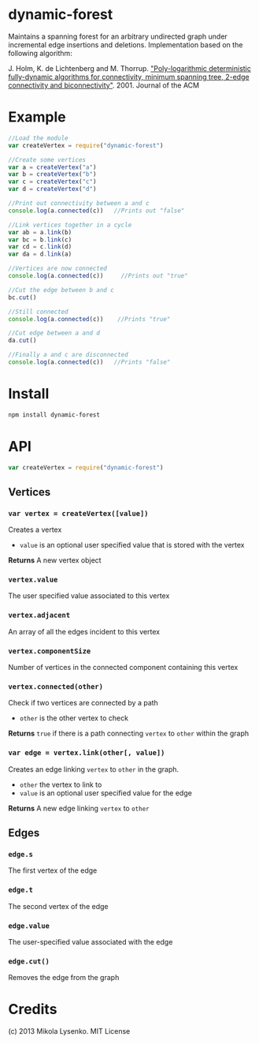 dynamic-forest
==============
Maintains a spanning forest for an arbitrary undirected graph under incremental edge insertions and deletions.  Implementation based on the following algorithm:

J. Holm, K. de Lichtenberg and M. Thorrup.  ["Poly-logarithmic deterministic fully-dynamic algorithms for connectivity, minimum spanning tree, 2-edge connectivity and biconnectivity"](http://www.cs.princeton.edu/courses/archive/fall09/cos521/Handouts/polylogarithmic.pdf). 2001.  Journal of the ACM

# Example

```javascript
//Load the module
var createVertex = require("dynamic-forest")

//Create some vertices
var a = createVertex("a")
var b = createVertex("b")
var c = createVertex("c")
var d = createVertex("d")

//Print out connectivity between a and c
console.log(a.connected(c))   //Prints out "false"

//Link vertices together in a cycle
var ab = a.link(b)
var bc = b.link(c)
var cd = c.link(d)
var da = d.link(a)

//Vertices are now connected
console.log(a.connected(c))     //Prints out "true"

//Cut the edge between b and c
bc.cut()

//Still connected
console.log(a.connected(c))    //Prints "true"

//Cut edge between a and d
da.cut()

//Finally a and c are disconnected
console.log(a.connected(c))   //Prints "false"
```

# Install

```sh
npm install dynamic-forest
```

# API

```javascript
var createVertex = require("dynamic-forest")
```

## Vertices

### `var vertex = createVertex([value])`
Creates a vertex

* `value` is an optional user specified value that is stored with the vertex

**Returns** A new vertex object

### `vertex.value`
The user specified value associated to this vertex

### `vertex.adjacent`
An array of all the edges incident to this vertex

### `vertex.componentSize`
Number of vertices in the connected component containing this vertex

### `vertex.connected(other)`
Check if two vertices are connected by a path

* `other` is the other vertex to check

**Returns** `true` if there is a path connecting `vertex` to `other` within the graph

### `var edge = vertex.link(other[, value])`
Creates an edge linking `vertex` to `other` in the graph.

* `other` the vertex to link to
* `value` is an optional user specified value for the edge

**Returns** A new edge linking `vertex` to `other`

## Edges

### `edge.s`
The first vertex of the edge

### `edge.t`
The second vertex of the edge

### `edge.value`
The user-specified value associated with the edge

### `edge.cut()`
Removes the edge from the graph

# Credits
(c) 2013 Mikola Lysenko. MIT License